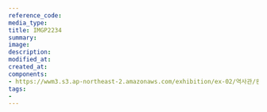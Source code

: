 ```yaml
---
reference_code:
media_type:
title: IMGP2234
summary:
image:
description:
modified_at:
created_at:
components:
- https://wwm3.s3.ap-northeast-2.amazonaws.com/exhibition/ex-02/역사관/완_성병검진대+등/IMGP2234.JPG
tags:
-
---
```

